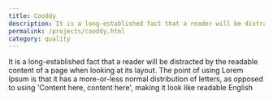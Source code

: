 ```yaml
---
title: Cooddy
description: It is a long-established fact that a reader will be distracted by the readable content of a page when looking at its layout. The point of using 
permalink: /projects/cooddy.html
category: quality
---
```

It is a long-established fact that a reader will be distracted by the readable content of a page when looking at its layout. The point of using Lorem Ipsum is that it has a more-or-less normal distribution of letters, as opposed to using 'Content here, content here', making it look like readable English
